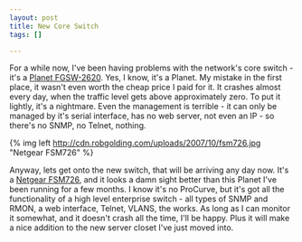 ```yaml
--- 
layout: post
title: New Core Switch
tags: []

---
```


For a while now, I've been having problems with the network's core switch - it's
a [Planet FGSW-2620][planet]. Yes, I know, it's a Planet. My mistake in the
first place, it wasn't even worth the cheap price I paid for it. It crashes
almost every day, when the traffic level gets above approximately zero. To put
it lightly, it's a nightmare. Even the management is terrible - it can only be
managed by it's serial interface, has no web server, not even an IP - so there's
no SNMP, no Telnet, nothing.

{% img left http://cdn.robgolding.com/uploads/2007/10/fsm726.jpg "Netgear FSM726" %}

Anyway, lets get onto the new switch, that will be arriving any day now. It's a
[Netgear FSM726][netgear], and it looks a damn sight better than this Planet
I've been running for a few months. I know it's no ProCurve, but it's got all
the functionality of a high level enterprise switch - all types of SNMP and
RMON, a web interface, Telnet, VLANS, the works. As long as I can monitor it
somewhat, and it doesn't crash all the time, I'll be happy. Plus it will make a
nice addition to the new server closet I've just moved into.

[planet]: http://www.planet.com.tw/product/product_dm.php?product_id=223&menu_id=1 "Planet FGSW-2620"
[netgear]: http://www.netgear.com/Products/Switches/Layer2ManagedSwitches/FSM726.aspx "Netgear FSM726"

